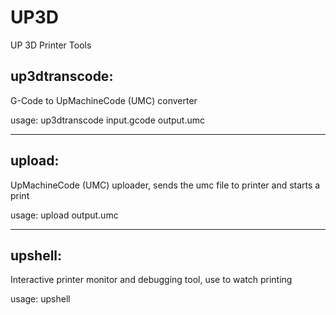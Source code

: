 # UP3D
UP 3D Printer Tools

## up3dtranscode: 

G-Code to UpMachineCode (UMC) converter

usage: up3dtranscode input.gcode output.umc

---

## upload: 

UpMachineCode (UMC) uploader, sends the umc file to printer and starts a print

usage: upload output.umc

---

## upshell: 

Interactive printer monitor and debugging tool, use to watch printing

usage: upshell

